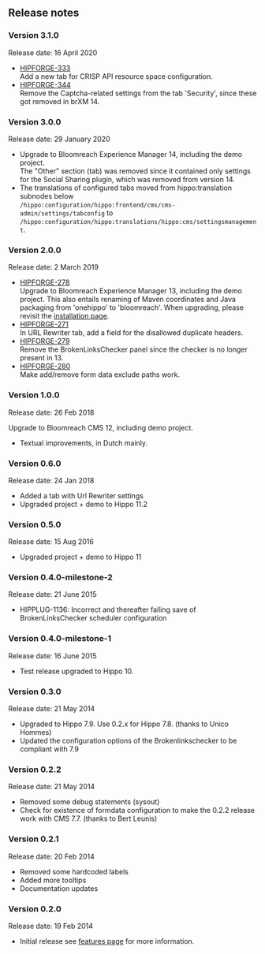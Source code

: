 <!--
  Copyright 2013-2020 Bloomreach Inc. (https://www.bloomreach.com)

  Licensed under the Apache License, Version 2.0 (the "License");
  you may not use this file except in compliance with the License.
  You may obtain a copy of the License at

   http://www.apache.org/licenses/LICENSE-2.0

  Unless required by applicable law or agreed to in writing, software
  distributed under the License is distributed on an "AS IS" BASIS,
  WITHOUT WARRANTIES OR CONDITIONS OF ANY KIND, either express or implied.
  See the License for the specific language governing permissions and
  limitations under the License.
  -->

## Release notes

### Version 3.1.0 
Release date: 16 April 2020

+ [HIPFORGE-333](https://issues.onehippo.com/browse/HIPFORGE-333)<br/> 
    Add a new tab for CRISP API resource space configuration. 
+ [HIPFORGE-344](https://issues.onehippo.com/browse/HIPFORGE-344)<br/> 
    Remove the Captcha-related settings from the tab 'Security', since these got removed in brXM 14.   

### Version 3.0.0 
Release date: 29 January 2020

+ Upgrade to Bloomreach Experience Manager 14, including the demo project.<br/>
  The "Other" section (tab) was removed since it contained only settings for the Social Sharing plugin, which was
  removed from version 14.   
+ The translations of configured tabs moved from hippo:translation subnodes below<br/>
 ```/hippo:configuration/hippo:frontend/cms/cms-admin/settings/tabconfig``` to <br/>
 ```/hippo:configuration/hippo:translations/hippo:cms/settingsmanagement```.

### Version 2.0.0 
Release date: 2 March 2019

+ [HIPFORGE-278](https://issues.onehippo.com/browse/HIPFORGE-278)<br/> 
  Upgrade to Bloomreach Experience Manager 13, including the demo project. 
  This also entails renaming of Maven coordinates and Java packaging from 'onehippo' to 'bloomreach'. 
  When upgrading, please revisit the [installation page](install.html).
+ [HIPFORGE-271](https://issues.onehippo.com/browse/HIPFORGE-271)<br/>
  In URL Rewriter tab, add a field for the disallowed duplicate headers.
+ [HIPFORGE-279](https://issues.onehippo.com/browse/HIPFORGE-279)<br/>
  Remove the BrokenLinksChecker panel since the checker is no longer present in 13.
+ [HIPFORGE-280](https://issues.onehippo.com/browse/HIPFORGE-280)<br/>
  Make add/remove form data exclude paths work.

### Version 1.0.0 
Release date: 26 Feb 2018

  Upgrade to Bloomreach CMS 12, including demo project. 
+ Textual improvements, in Dutch mainly.

### Version 0.6.0 
Release date: 24 Jan 2018

+ Added a tab with Url Rewriter settings
+ Upgraded project + demo to Hippo 11.2

### Version 0.5.0 
Release date: 15 Aug 2016

+ Upgraded project + demo to Hippo 11

### Version 0.4.0-milestone-2 
Release date: 21 June 2015

+ HIPPLUG-1136: Incorrect and thereafter failing save of BrokenLinksChecker scheduler configuration

### Version 0.4.0-milestone-1 
Release date: 16 June 2015

+ Test release upgraded to Hippo 10.

### Version 0.3.0 
Release date: 21 May 2014

+ Upgraded to Hippo 7.9. Use 0.2.x for Hippo 7.8. (thanks to Unico Hommes)
+ Updated the configuration options of the Brokenlinkschecker to be compliant with 7.9

### Version 0.2.2
Release date: 21 May 2014

+ Removed some debug statements (sysout)
+ Check for existence of formdata configuration to make the 0.2.2 release work with CMS 7.7. (thanks to Bert Leunis)

### Version 0.2.1
Release date: 20 Feb 2014

+ Removed some hardcoded labels
+ Added more tooltips
+ Documentation updates

### Version 0.2.0
Release date: 19 Feb 2014

+ Initial release see [features page](features.html) for more information.
